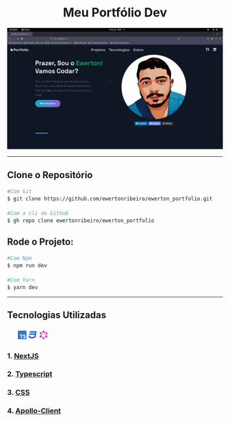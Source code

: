 # <center>**Meu Portfólio Dev**</center>

<link rel="stylesheet" href="https://use.fontawesome.com/releases/v5.6.1/css/all.css" integrity="sha384-gfdkjb5BdAXd+lj+gudLWI+BXq4IuLW5IT+brZEZsLFm++aCMlF1V92rMkPaX4PP" crossorigin="anonymous">

![Screenshoot do Portfolio](./public/assets/Captura%20de%20tela%20de%202022-06-19%2010-59-47.png)

---

## Clone o Repositório

```bash
#Com Git
$ git clone https://github.com/ewertonribeiro/ewerton_portfolio.git

#Com a cli do Github
$ gh repo clone ewertonribeiro/ewerton_portfolio
```

## Rode o Projeto:

```bash
#Com Npm
$ npm run dev

#Com Yarn
$ yarn dev
```

---

## Tecnologias Utilizadas

<div style="display:flex;align-items:center;text-align:center;gap:5px">
<svg xmlns="http://www.w3.org/2000/svg" width="20" height="32" viewBox="0 0 32 32" fill="#fff">
  <path d="M23.749 30.005c-0.119 0.063-0.109 0.083 0.005 0.025 0.037-0.015 0.068-0.036 0.095-0.061 0-0.021 0-0.021-0.1 0.036zM23.989 29.875c-0.057 0.047-0.057 0.047 0.011 0.016 0.036-0.021 0.068-0.041 0.068-0.047 0-0.027-0.016-0.021-0.079 0.031zM24.145 29.781c-0.057 0.047-0.057 0.047 0.011 0.016 0.037-0.021 0.068-0.043 0.068-0.048 0-0.025-0.016-0.020-0.079 0.032zM24.303 29.688c-0.057 0.047-0.057 0.047 0.009 0.015 0.037-0.020 0.068-0.041 0.068-0.047 0-0.025-0.016-0.020-0.077 0.032zM24.516 29.547c-0.109 0.073-0.147 0.12-0.047 0.068 0.067-0.041 0.181-0.131 0.161-0.131-0.043 0.016-0.079 0.043-0.115 0.063zM14.953 0.011c-0.073 0.005-0.292 0.025-0.484 0.041-4.548 0.412-8.803 2.86-11.5 6.631-1.491 2.067-2.459 4.468-2.824 6.989-0.129 0.88-0.145 1.14-0.145 2.333 0 1.192 0.016 1.448 0.145 2.328 0.871 6.011 5.147 11.057 10.943 12.927 1.043 0.333 2.136 0.563 3.381 0.704 0.484 0.052 2.577 0.052 3.061 0 2.152-0.24 3.969-0.771 5.767-1.688 0.276-0.14 0.328-0.177 0.291-0.208-0.88-1.161-1.744-2.323-2.609-3.495l-2.557-3.453-3.203-4.745c-1.068-1.588-2.14-3.172-3.229-4.744-0.011 0-0.025 2.109-0.031 4.681-0.011 4.505-0.011 4.688-0.068 4.792-0.057 0.125-0.151 0.229-0.276 0.287-0.099 0.047-0.188 0.057-0.661 0.057h-0.541l-0.141-0.088c-0.088-0.057-0.161-0.136-0.208-0.229l-0.068-0.141 0.005-6.271 0.011-6.271 0.099-0.125c0.063-0.077 0.141-0.14 0.229-0.187 0.131-0.063 0.183-0.073 0.724-0.073 0.635 0 0.74 0.025 0.907 0.208 1.296 1.932 2.588 3.869 3.859 5.812 2.079 3.152 4.917 7.453 6.312 9.563l2.537 3.839 0.125-0.083c1.219-0.813 2.328-1.781 3.285-2.885 2.016-2.308 3.324-5.147 3.767-8.177 0.129-0.88 0.145-1.141 0.145-2.333 0-1.193-0.016-1.448-0.145-2.328-0.871-6.011-5.147-11.057-10.943-12.928-1.084-0.343-2.199-0.577-3.328-0.697-0.303-0.031-2.371-0.068-2.631-0.041zM21.5 9.688c0.151 0.072 0.265 0.208 0.317 0.364 0.027 0.084 0.032 1.823 0.027 5.74l-0.011 5.624-0.989-1.52-0.995-1.521v-4.083c0-2.647 0.011-4.131 0.025-4.204 0.047-0.167 0.161-0.307 0.313-0.395 0.124-0.063 0.172-0.068 0.667-0.068 0.463 0 0.541 0.005 0.645 0.063z"/>
</svg>

<svg xmlns="http://www.w3.org/2000/svg" width="20" height="32" viewBox="0 0 32 32" fill="#3178c6">
  <path d="M0 16v16h32v-32h-32zM25.786 14.724c0.813 0.203 1.432 0.568 2.005 1.156 0.292 0.312 0.729 0.885 0.766 1.026 0.010 0.042-1.38 0.974-2.224 1.495-0.031 0.021-0.156-0.109-0.292-0.313-0.411-0.599-0.844-0.859-1.505-0.906-0.969-0.063-1.594 0.443-1.589 1.292-0.005 0.208 0.042 0.417 0.135 0.599 0.214 0.443 0.615 0.708 1.854 1.245 2.292 0.984 3.271 1.635 3.88 2.557 0.682 1.031 0.833 2.677 0.375 3.906-0.51 1.328-1.771 2.234-3.542 2.531-0.547 0.099-1.849 0.083-2.438-0.026-1.286-0.229-2.505-0.865-3.255-1.698-0.297-0.323-0.87-1.172-0.833-1.229 0.016-0.021 0.146-0.104 0.292-0.188s0.682-0.396 1.188-0.688l0.922-0.536 0.193 0.286c0.271 0.411 0.859 0.974 1.214 1.161 1.021 0.542 2.422 0.464 3.115-0.156 0.281-0.234 0.438-0.594 0.417-0.958 0-0.37-0.047-0.536-0.24-0.813-0.25-0.354-0.755-0.656-2.198-1.281-1.651-0.714-2.365-1.151-3.010-1.854-0.406-0.464-0.708-1.010-0.88-1.599-0.12-0.453-0.151-1.589-0.057-2.042 0.339-1.599 1.547-2.708 3.281-3.036 0.563-0.109 1.875-0.068 2.427 0.068zM18.276 16.063l0.010 1.307h-4.167v11.839h-2.948v-11.839h-4.161v-1.281c0-0.714 0.016-1.307 0.036-1.323 0.016-0.021 2.547-0.031 5.62-0.026l5.594 0.016z"/>
</svg>

<svg xmlns="http://www.w3.org/2000/svg" width="20" height="32" viewBox="0 0 32 32" fill="#2862e9">
  <path d="M30 2l-4 23-13.956 5-12.044-5 1.225-5.925h5.125l-0.5 2.538 7.275 2.775 8.381-2.775 1.175-6.069h-20.837l1-5.125h20.856l0.656-3.294h-20.837l1.019-5.125z"/>
</svg>

<svg xmlns="http://www.w3.org/2000/svg" width="20" height="32" viewBox="0 0 32 32" fill="#da0093">
  <path d="M18.734 3.667l6.578 3.802c1.089-1.146 2.901-1.193 4.047-0.104 0.193 0.188 0.365 0.401 0.5 0.635 0.786 1.37 0.313 3.12-1.063 3.906-0.229 0.13-0.479 0.234-0.745 0.297v7.599c1.531 0.365 2.474 1.896 2.109 3.427-0.063 0.271-0.172 0.531-0.307 0.771-0.792 1.365-2.536 1.833-3.906 1.042-0.26-0.146-0.5-0.344-0.698-0.568l-6.542 3.776c0.495 1.495-0.318 3.109-1.813 3.604-0.292 0.099-0.594 0.146-0.896 0.146-1.573 0-2.854-1.271-2.854-2.849 0-0.271 0.042-0.547 0.12-0.813l-6.583-3.797c-1.089 1.141-2.896 1.188-4.036 0.094-1.135-1.089-1.177-2.891-0.094-4.031 0.38-0.396 0.865-0.677 1.396-0.807v-7.599c-1.531-0.365-2.479-1.906-2.109-3.443 0.063-0.266 0.167-0.521 0.302-0.755 0.786-1.365 2.536-1.833 3.901-1.042 0.234 0.135 0.453 0.302 0.641 0.5l6.583-3.797c-0.448-1.51 0.417-3.099 1.922-3.542 0.26-0.083 0.536-0.12 0.813-0.12 1.573 0 2.854 1.271 2.854 2.844 0 0.281-0.042 0.557-0.12 0.823zM18.047 4.839c-0.026 0.026-0.047 0.052-0.078 0.078l8.615 14.917c0.036-0.010 0.078-0.021 0.109-0.031v-7.609c-1.526-0.375-2.453-1.922-2.073-3.448 0.005-0.031 0.016-0.068 0.021-0.099zM14.026 4.917l-0.078-0.078-6.594 3.802c0.438 1.51-0.438 3.089-1.948 3.526-0.036 0.010-0.068 0.016-0.104 0.026v7.609l0.115 0.031 8.615-14.917zM16.797 5.594c-0.521 0.146-1.073 0.146-1.589 0l-8.615 14.917c0.391 0.375 0.667 0.859 0.802 1.391h17.214c0.13-0.531 0.406-1.016 0.802-1.396zM18.109 27.229l6.552-3.786c-0.021-0.063-0.036-0.125-0.052-0.188h-17.219l-0.031 0.109 6.589 3.802c0.516-0.536 1.245-0.87 2.052-0.87 0.839 0 1.589 0.359 2.109 0.932z"/>
</svg>

</div>

### 1. [NextJS](https://nextjs.org/)

### 2. [Typescript](https://www.typescriptlang.org/)

### 3. [CSS](https://developer.mozilla.org/pt-BR/docs/Web/CSS)

### 4. [Apollo-Client](https://www.apollographql.com/docs/react/)
